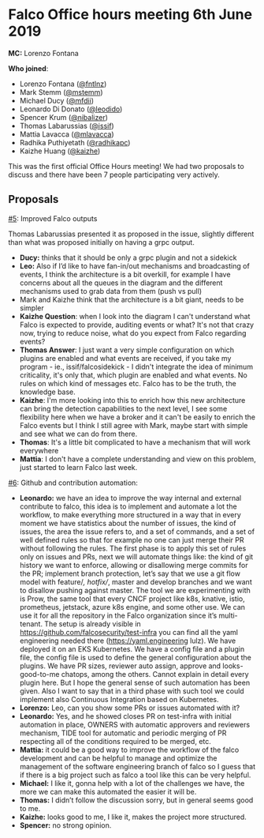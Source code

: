 # Falco Office hours meeting 6th June 2019

**MC:** Lorenzo Fontana

**Who joined**:

- Lorenzo Fontana ([@fntlnz](https://github.com/fntlnz))
- Mark Stemm ([@mstemm](https://github.com/mstemm))
- Michael Ducy ([@mfdii](https://github.com/mfdii))
- Leonardo Di Donato ([@leodido](https://github.com/leodido))
- Spencer Krum ([@nibalizer](https://github.com/nibalizer))
- Thomas Labarussias ([@issif](https://github.com/issif))
- Mattia Lavacca ([@mlavacca](https://github.com/mlavacca))
- Radhika Puthiyetath ([@radhikapc](https://github.com/radhikapc))
- Kaizhe Huang ([@kaizhe](https://github.com/kaizhe))

This was the first official Office Hours meeting! We had two proposals to discuss
and there have been 7 people participating very actively.

## Proposals

[#5](https://github.com/falcosecurity/office-hours/issues/5): Improved Falco outputs

Thomas Labarussias presented it as proposed in the issue, slightly different than what was proposed initially on having a grpc output.

- **Ducy:** thinks that it should be only a grpc plugin and not a sidekick 
- **Leo:** Also if I’d like to have fan-in/out mechanisms and broadcasting of events, I think the architecture is a bit overkill, for example I have concerns about all the queues in the diagram and the different mechanisms used to grab data from them (push vs pull)
- Mark and Kaizhe think that the architecture is a bit giant, needs to be simpler
- **Kaizhe Question**: when I look into the diagram I can't understand what Falco is expected to provide, auditing events or what? It's not that crazy now, trying to reduce noise, what do you expect from Falco regarding events?
- **Thomas Answer**: I just want a very simple configuration on which plugins are enabled and what events are received, if you take my program - ie., issif/falcosidekick - I didn't integrate the idea of minimum criticality, it's only that, which plugin are enabled and what events. No rules on which kind of messages etc. Falco has to be the truth, the knowledge base.
- **Kaizhe**: I'm more looking into this to enrich how this new architecture can bring the detection capabilities to the next level, I see some flexibility here when we have a broker and it can't be easily to enrich the Falco events but I think I still agree with Mark, maybe start with simple and see what we can do from there.
- **Thomas**: It's a little bit complicated to have a mechanism that will work everywhere
- **Mattia**: I don't have a complete understanding and view on this problem, just started to learn Falco last week.

[#6](https://github.com/falcosecurity/office-hours/issues/6): Github and contribution automation:

- **Leonardo:** we have an idea to improve the way internal and external contribute to falco, this idea is to implement and automate a lot the workflow, to make everything more structured in a way that in every moment we have statistics about the number of issues, the kind of issues, the area the issue refers to, and a set of commands, and a set of well defined rules so that for example no one can just merge their PR without following the rules. 
The first phase is to apply this set of rules only on issues and PRs, next we will automate things like: the kind of git history we want to enforce, allowing or disallowing merge commits for the PR; implement branch protection, let’s say that we use a git flow model with feature/*, hotfix/*, master and develop branches and we want to disallow pushing against master. The tool we are experimenting with is Prow, the same tool that every CNCF project like k8s, knative, istio, prometheus, jetstack, azure k8s engine, and some other use. We can use it for all the repository in the Falco organization since it’s multi-tenant. The setup is already visible in https://github.com/falcosecurity/test-infra you can find all the yaml engineering needed there (https://yaml.engineering lulz).  We have deployed it on an EKS Kubernetes. We have a config file and a plugin file, the config file is used to define the general configuration about the plugins. We have PR sizes, reviewer auto assign, approve and looks-good-to-me chatops, among the others. Cannot explain in detail every plugin here. But I hope the general sense of such automation has been given.
Also I want to say that in a third phase with such tool we could implement also Continuous Integration based on Kubernetes.
- **Lorenzo:** Leo, can you show some PRs or issues automated with it?
- **Leonardo:** Yes, and he showed closes PR on test-infra with initial automation in place, OWNERS with automatic approvers and reviewers mechanism, TIDE tool for automatic and periodic merging of PR respecting all of the conditions required to be merged, etc.
- **Mattia:** it could be a good way to improve the workflow of the falco development and can be helpful to manage and optimize the management of the software engineering branch of falco so I guess that if there is a big project such as falco a tool like this can be very helpful.
- **Michael:** I like it, gonna help with a lot of the challenges we have, the more we can make this automated the easier it will be.
- **Thomas:** I didn’t  follow the discussion sorry, but in general seems good to me.
- **Kaizhe:** looks good to me, I like it, makes the project more structured.
- **Spencer:** no strong opinion.


